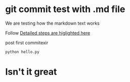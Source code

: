 # git commit test with .md file

We are testing how the markdown text works

Follow [Detailed steps are higlighted here](https://towardsdatascience.com/how-to-create-the-most-awesome-development-setup-for-data-science-using-atom-261113b46be8)  

post first commitexir



```
python hello.py
```
# Isn't it great
